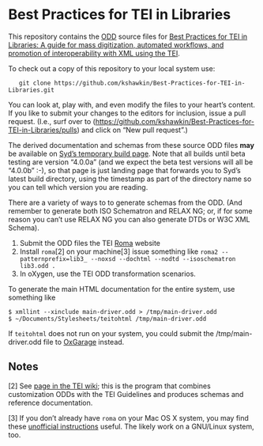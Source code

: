 # Best Practices for TEI in Libraries

This repository contains the [ODD](http://wiki.tei-c.org/index.php/ODD) source files for [Best Practices for TEI in Libraries: A guide for mass digitization, automated workflows, and promotion of interoperability with XML using the TEI](http://purl.oclc.org/NET/teiinlibraries).

To check out a copy of this repository to your local system use:
```
   git clone https://github.com/kshawkin/Best-Practices-for-TEI-in-Libraries.git
```

You can look at, play with, and even modify the files to your heart&#x2019;s content. If you like to submit your changes to the editors for inclusion, issue a pull request. (I.e., surf over to (https://github.com/kshawkin/Best-Practices-for-TEI-in-Libraries/pulls) and click on “New pull request”.)

The derived documentation and schemas from these source ODD files
**may** be available on [Syd’s temporary build
page](http://paramedic.wwp.neu.edu/~syd/temp/BPTL.html). Note that all
builds until beta testing are version “4.0.0a” (and we expect the beta
test versions will all be “4.0.0b” :-), so that page is just landing page
that forwards you to Syd’s latest build directory, using the timestamp
as part of the directory name so you can tell which version you are
reading.

There are a variety of ways to to generate schemas from the ODD.
(And remember to generate both ISO Schematron and RELAX NG; or, if for
some reason you can’t use RELAX NG you can
also generate DTDs or W3C XML Schema).

1. Submit the ODD files the TEI [Roma](http://www.tei-c.org/Roma/) website
1. Install `roma`[2] on your machine[3] issue something like `roma2 --patternprefix=lib3_ --noxsd --dochtml --nodtd --isoschematron lib3.odd .`
1. In oXygen, use the TEI ODD transformation scenarios.

To generate the main HTML documentation for the entire system, use something like
```
$ xmllint --xinclude main-driver.odd > /tmp/main-driver.odd
$ ~/Documents/Stylesheets/teitohtml /tmp/main-driver.odd
```
If `teitohtml` does not run on your system, you could submit the /tmp/main-driver.odd file to [OxGarage](http://www.tei-c.org/oxgarage/) instead.

Notes
-----
[2] See [page in the TEI wiki](https://wiki.tei-c.org/index.php/Roma); this is the program that combines customization ODDs with the TEI Guidelines and produces schemas and reference documentation.

[3] If you don’t already have `roma` on your Mac OS X system, you may find these [unofficial instructions](http://www.wwp.neu.edu/outreach/seminars/_current/handouts/roma_CLI_MacOS_X.html) useful. The likely work on a GNU/Linux system, too.
